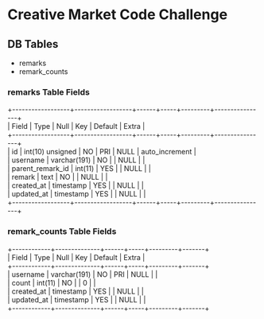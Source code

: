 # Creative Market Code Challenge

## DB Tables
* remarks
* remark_counts

### remarks Table Fields
+------------------+------------------+------+-----+---------+----------------+                                                                                                                        
| Field            | Type             | Null | Key | Default | Extra          |                                                                                                                        
+------------------+------------------+------+-----+---------+----------------+                                                                                                                        
| id               | int(10) unsigned | NO   | PRI | NULL    | auto_increment |                                                                                                                        
| username         | varchar(191)     | NO   |     | NULL    |                |                                                                                                                        
| parent_remark_id | int(11)          | YES  |     | NULL    |                |                                                                                                                        
| remark           | text             | NO   |     | NULL    |                |                                                                                                                        
| created_at       | timestamp        | YES  |     | NULL    |                |                                                                                                                        
| updated_at       | timestamp        | YES  |     | NULL    |                |                                                                                                                        
+------------------+------------------+------+-----+---------+----------------+ 

### remark_counts Table Fields

+------------+--------------+------+-----+---------+-------+                                                                                                                                           
| Field      | Type         | Null | Key | Default | Extra |                                                                                                                                           
+------------+--------------+------+-----+---------+-------+                                                                                                                                           
| username   | varchar(191) | NO   | PRI | NULL    |       |                                                                                                                                           
| count      | int(11)      | NO   |     | 0       |       |                                                                                                                                           
| created_at | timestamp    | YES  |     | NULL    |       |                                                                                                                                           
| updated_at | timestamp    | YES  |     | NULL    |       |                                                                                                                                           
+------------+--------------+------+-----+---------+-------+